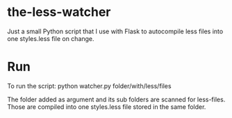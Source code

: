 # the-less-watcher
Just a small Python script that I use with Flask to autocompile less files into one styles.less file on change.

# Run
To run the script:
python watcher.py folder/with/less/files

The folder added as argument and its sub folders are scanned for less-files. Those are compiled into one styles.less file stored in the same folder.
